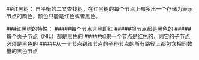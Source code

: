 ##红黑树：
自平衡的二叉查找树。在红黑树的每个节点上都多出一个存储为表示节点的颜色，颜色只能是红色或者黑色。

###红黑树的特性：
#####每个节点非黑即红
#####根节点都是黑色的
#####每个页子节点（NIL）都是黑色的
#####如果一个节点是红色的，则它的子节点必须是黑色的
#####从一个节点到该节点的子孙节点的所有路径上都包含相同数量的黑色节点
